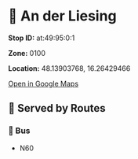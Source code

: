 # 🚉 An der Liesing


**Stop ID:** at:49:95:0:1

**Zone:** 0100

**Location:** 48.13903768, 16.26429466

[Open in Google Maps](https://www.google.com/maps?q=48.13903768,16.26429466)

## 🚆 Served by Routes

### 🚌 Bus
- N60